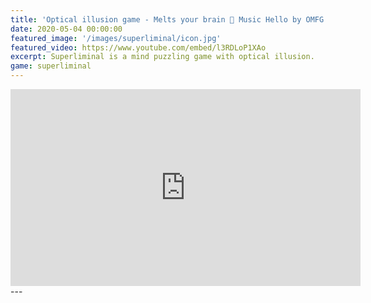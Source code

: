 ```yaml
---
title: 'Optical illusion game - Melts your brain 🙈 Music Hello by OMFG'
date: 2020-05-04 00:00:00
featured_image: '/images/superliminal/icon.jpg'
featured_video: https://www.youtube.com/embed/l3RDLoP1XAo
excerpt: Superliminal is a mind puzzling game with optical illusion.
game: superliminal
---
```

<iframe width="560" height="315" src="https://www.youtube.com/embed/l3RDLoP1XAo" frameborder="0" allow="accelerometer; autoplay; encrypted-media; gyroscope; picture-in-picture" allowfullscreen></iframe>
---